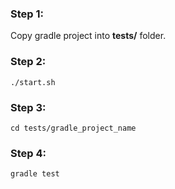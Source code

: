 ### Step 1:
Copy gradle project into **tests/** folder.

### Step 2:
```./start.sh```

### Step 3:
```cd tests/gradle_project_name```

### Step 4:
```gradle test```
